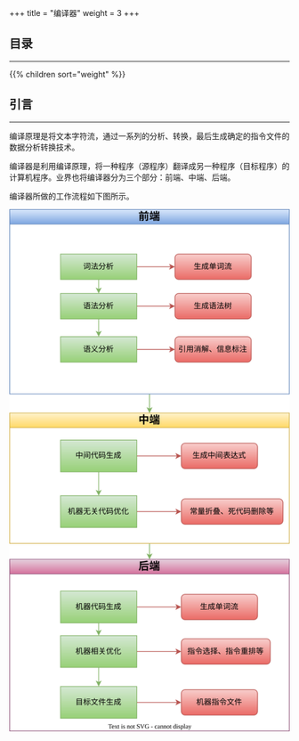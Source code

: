 +++
title = "编译器"
weight = 3
+++
## 目录
<hr>
{{% children sort="weight" %}}

## 引言
<hr>
编译原理是将文本字符流，通过一系列的分析、转换，最后生成确定的指令文件的数据分析转换技术。

编译器是利用编译原理，将一种程序（源程序）翻译成另一种程序（目标程序）的计算机程序。业界也将编译器分为三个部分：前端、中端、后端。

编译器所做的工作流程如下图所示。

![编译总流程](编译原理.svg)